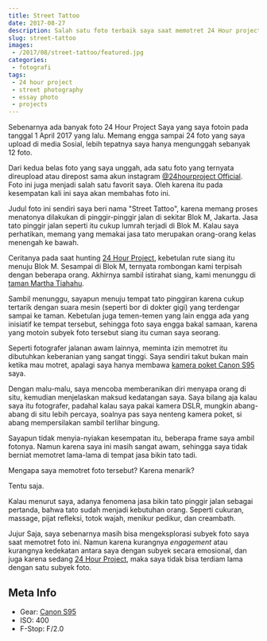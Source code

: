 ```yaml
---
title: Street Tattoo
date: 2017-08-27
description: Salah satu foto terbaik saya saat memotret 24 Hour project tahun 2017
slug: street-tattoo
images:
 - /2017/08/street-tattoo/featured.jpg
categories:
 - fotografi
tags: 
 - 24 hour project
 - street photography
 - essay photo
 - projects
---
```


Sebenarnya ada banyak foto 24 Hour Project Saya yang saya fotoin pada tanggal 1 April 2017 yang lalu. Memang engga sampai 24 foto yang saya upload di media Sosial, lebih tepatnya saya hanya mengunggah sebanyak 12 foto.

Dari kedua belas foto yang saya unggah, ada satu foto yang ternyata direupload atau direpost sama akun instagram [@24hourproject Official](https://instagram.com/24hourproject). Foto ini juga menjadi salah satu favorit saya. Oleh karena itu pada kesempatan kali ini saya akan membahas foto ini. 

<!--more--> 
  
Judul foto ini sendiri saya beri nama "Street Tattoo", karena memang proses menatonya dilakukan di pinggir-pinggir jalan di sekitar Blok M, Jakarta. Jasa tato pinggir jalan seperti itu cukup lumrah terjadi di Blok M. Kalau saya perhatikan, memang yang memakai jasa tato merupakan orang-orang kelas menengah ke bawah.  

Ceritanya pada saat hunting [24 Hour Project][24hourproject], kebetulan rute siang itu menuju Blok M. Sesampai di Blok M, ternyata rombongan kami terpisah dengan beberapa orang. Akhirnya sambil istirahat siang, kami menunggu di [taman Martha Tiahahu][taman].  
  
Sambil menunggu, sayapun menuju tempat tato pinggiran karena cukup tertarik dengan suara mesin (seperti bor di dokter gigi) yang terdengar sampai ke taman. Kebetulan juga temen-temen yang lain engga ada yang inisiatif ke tempat tersebut, sehingga foto saya engga bakal samaan, karena yang motoin subyek foto tersebut siang itu cuman saya seorang.  
  
Seperti fotografer jalanan awam lainnya, meminta izin memotret itu dibutuhkan keberanian yang sangat tinggi. Saya sendiri takut bukan main ketika mau motret, apalagi saya hanya membawa [kamera poket Canon S95][canons95] saya.  
  
Dengan malu-malu, saya mencoba memberanikan diri menyapa orang di situ, kemudian menjelaskan maksud kedatangan saya. Saya bilang aja kalau saya itu fotografer, padahal kalau saya pakai kamera DSLR, mungkin abang-abang di situ lebih percaya, soalnya pas saya nenteng kamera poket, si abang mempersilakan sambil terlihar bingung.  
  
Sayapun tidak menyia-nyiakan kesempatan itu, beberapa frame saya ambil fotonya. Namun karena saya ini masih sangat awam, sehingga saya tidak berniat memotret lama-lama di tempat jasa bikin tato tadi.  
  
Mengapa saya memotret foto tersebut? Karena menarik?  
  
Tentu saja.  
  
Kalau menurut saya, adanya fenomena jasa bikin tato pinggir jalan sebagai pertanda, bahwa tato sudah menjadi kebutuhan orang. Seperti cukuran, massage, pijat refleksi, totok wajah, menikur pedikur, dan creambath.  
  
Jujur Saja, saya sebenarnya masih bisa mengeksplorasi subyek foto saya saat memotret foto ini. Namun karena kurangnya _engagement_ atau kurangnya kedekatan antara saya dengan subyek secara emosional, dan juga karena sedang [24 Hour Project][24hourproject], maka saya tidak bisa terdiam lama dengan satu subyek foto.  

## Meta Info

*   Gear: [Canon S95][canons95]
*   ISO: 400
*   F-Stop: F/2.0


[taman]: https://www.google.com/search?client=opera&q=taman+martha+tiahahu&sourceid=opera&ie=UTF-8&oe=UTF-8
[24hourproject]: /2017/03/24-hour-project/
[canons95]: /2017/02/canon-s95/